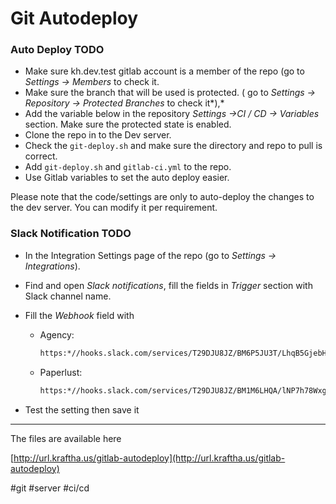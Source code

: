# Git Autodeploy

### Auto Deploy TODO

-   Make sure kh.dev.test gitlab account is a member of the repo (go to _Settings →_ _Members_ to check it.
-   Make sure the branch that will be used is protected. ( go to _Settings → Repository → Protected Branches_ to check it\*),\*
-   Add the variable below in the repository _Settings →CI / CD → Variables_ section. Make sure the protected state is enabled.
-   Clone the repo in to the Dev server.
-   Check the `git-deploy.sh` and make sure the directory and repo to pull is correct.
-   Add `git-deploy.sh` and `gitlab-ci.yml` to the repo.
-   Use Gitlab variables to set the auto deploy easier.

Please note that the code/settings are only to auto-deploy the changes to the dev server. You can modify it per requirement.

### Slack Notification TODO

-   In the Integration Settings page of the repo (go to _Settings → Integrations_).
    
-   Find and open _Slack notifications_, fill the fields in _Trigger_ section with Slack channel name.
    
-   Fill the _Webhook_ field with
    
    -   Agency:
        
        ```bash
        https:*//hooks.slack.com/services/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*
        ```
        
    -   Paperlust:
        
        ```bash
        https:*//hooks.slack.com/services/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*
        ```
        
-   Test the setting then save it
    

---

The files are available here

[](http://url.kraftha.us/gitlab-autodeploy)[http://url.kraftha.us/gitlab-autodeploy](http://url.kraftha.us/gitlab-autodeploy)

#git #server #ci/cd